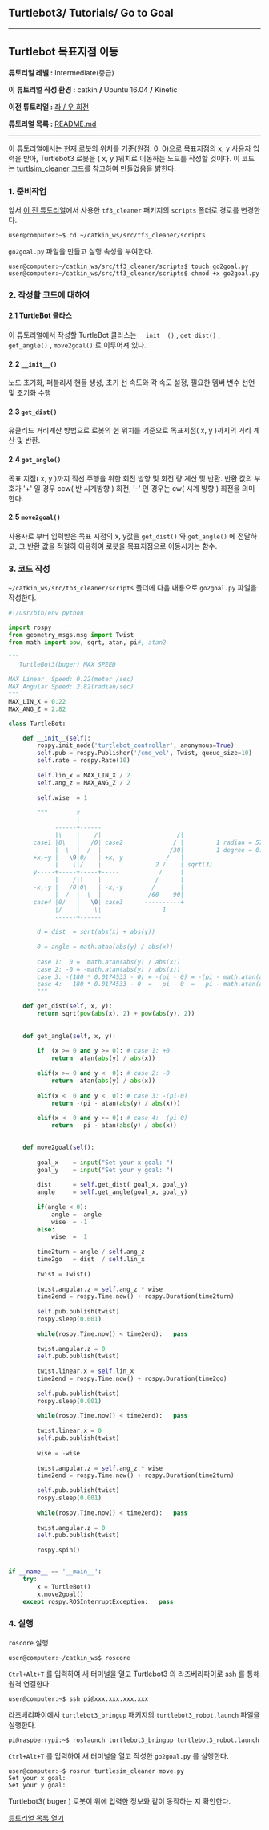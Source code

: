 ## Turtlebot3/ Tutorials/ Go to Goal



---

## Turtlebot 목표지점 이동

**튜토리얼 레벨 :**  Intermediate(중급)

**이 튜토리얼 작성 환경 :**  catkin **/** Ubuntu 16.04 **/** Kinetic

**이전 튜토리얼 :** [좌 / 우 회전](./mv_tb3_2_RotateLeftRight.md)

**튜토리얼 목록 :** [README.md](../README.md)

------

이 튜토리얼에서는 현재 로봇의 위치를 기준(원점: 0, 0)으로 목표지점의 x, y 사용자 입력을 받아, Turtlebot3 로봇을 ( x, y )위치로 이동하는  노드를 작성할 것이다. 이 코드는 [turtlsim_cleaner](https://github.com/clebercoutof/turtlesim_cleaner) 코드를 참고하여 만들었음을 밝힌다.



### 1. 준비작업

앞서 [이 전 튜토리얼](./mv_tutle_2_RotateLeftRight.md)에서 사용한  `tf3_cleaner` 패키지의 `scripts` 폴더로 경로를 변경한다.

```
user@computer:~$ cd ~/catkin_ws/src/tf3_cleaner/scripts
```

`go2goal.py` 파일을 만들고 실행 속성을 부여한다. 

```
user@computer:~/catkin_ws/src/tf3_cleaner/scripts$ touch go2goal.py
user@computer:~/catkin_ws/src/tf3_cleaner/scripts$ chmod +x go2goal.py
```



### 2. 작성할 코드에 대하여

#### 2.1 TurtleBot 클라스

이 튜토리얼에서 작성할 TurtleBot 클라스는  `__init__()` , `get_dist()` ,  `get_angle()` ,  `move2goal()` 로 이루어져 있다.

#### 2.2 `__init__()` 

노드 초기화, 퍼블리셔 핸들 생성, 초기 선 속도와 각 속도 설정, 필요한 멤버 변수 선언 및 초기화 수행

#### 2.3 `get_dist()`

유클리드 거리계산 방법으로 로봇의 현 위치를 기준으로 목표지점( x, y )까지의 거리 계산 및 반환.

#### 2.4 `get_angle()`

목표 지점( x, y )까지 직선 주행을 위한 회전 방향 및 회전 량 계산 및 반환. 반환 값의 부호가 '+' 일 경우 ccw( 반 시계방향 ) 회전, '-' 인 경우는 cw( 시계 방향 ) 회전을 의미한다.

#### 2.5 `move2goal()`

사용자로 부터 입력받은 목표 지점의 x, y값을 `get_dist()` 와 `get_angle()` 에 전달하고, 그 반환 값을 적절히 이용하여 로봇을 목표지점으로 이동시키는 함수.



### 3. 코드 작성

`~/catkin_ws/src/tb3_cleaner/scripts` 폴더에 다음 내용으로  `go2goal.py` 파일을 작성한다.

```python
#!/usr/bin/env python

import rospy
from geometry_msgs.msg import Twist
from math import pow, sqrt, atan, pi#, atan2

"""
   TurtleBot3(buger) MAX SPEED
-----------------------------------
MAX Linear  Speed: 0.22(meter /sec)
MAX Angular Speed: 2.82(radian/sec)
"""
MAX_LIN_X = 0.22
MAX_ANG_Z = 2.82

class TurtleBot:

    def __init__(self):
        rospy.init_node('turtlebot_controller', anonymous=True)
        self.pub = rospy.Publisher('/cmd_vel', Twist, queue_size=10)
        self.rate = rospy.Rate(10)
        
        self.lin_x = MAX_LIN_X / 2
        self.ang_z = MAX_ANG_Z / 2
        
        self.wise  = 1
        
        """        x
                   |
             ------+------
             |\    |    /|                     /|
       case1 |0\   |   /0| case2              / |         1 radian = 57.2958 degree
             |  \  |  /  |                   /30|         1 degree = 0.0174533 radian
       +x,+y |   \0|0/   | +x,-y            /   |
             |    \|/    |               2 /    | sqrt(3)
       y-----+-----+-----+-----           /     |
             |    /|\    |               /      |
       -x,+y |   /0|0\   | -x,-y        /       |
             |  /  |  \  |             /60    90|
       case4 |0/   |   \0| case3      ----------+
             |/    |    \|                 1
             ------+------                            
       
        d = dist  = sqrt(abs(x) + abs(y))
        
        0 = angle = math.atan(abs(y) / abs(x))
        
        case 1:  0 =  math.atan(abs(y) / abs(x))
        case 2: -0 = -math.atan(abs(y) / abs(x))
        case 3: -(180 * 0.0174533 - 0) = -(pi - 0) = -(pi - math.atan(abs(y) / abs(x)))
        case 4:   180 * 0.0174533 - 0  =   pi - 0  =   pi - math.atan(abs(y) / abs(x))
        """ 

    def get_dist(self, x, y):
        return sqrt(pow(abs(x), 2) + pow(abs(y), 2))
        
        
    def get_angle(self, x, y):
    
        if  (x >= 0 and y >= 0): # case 1: +0
            return  atan(abs(y) / abs(x))
            
        elif(x >= 0 and y <  0): # case 2: -0
            return -atan(abs(y) / abs(x))
            
        elif(x <  0 and y <  0): # case 3: -(pi-0)
            return -(pi - atan(abs(y) / abs(x)))
            
        elif(x <  0 and y >= 0): # case 4:  (pi-0)
            return   pi - atan(abs(y) / abs(x))
        

    def move2goal(self):
    
        goal_x    = input("Set your x goal: ")
        goal_y    = input("Set your y goal: ")
        
        dist      = self.get_dist( goal_x, goal_y)
        angle     = self.get_angle(goal_x, goal_y)
        
        if(angle < 0):
            angle = -angle
            wise  = -1
        else:
            wise  =  1
                
        time2turn = angle / self.ang_z
        time2go   = dist  / self.lin_x
        
        twist = Twist()
            
        twist.angular.z = self.ang_z * wise
        time2end = rospy.Time.now() + rospy.Duration(time2turn)
        
        self.pub.publish(twist)
        rospy.sleep(0.001)
        
        while(rospy.Time.now() < time2end):   pass
    
        twist.angular.z = 0
        self.pub.publish(twist)
        
        twist.linear.x = self.lin_x
        time2end = rospy.Time.now() + rospy.Duration(time2go)
        
        self.pub.publish(twist)
        rospy.sleep(0.001)
        
        while(rospy.Time.now() < time2end):   pass
    
        twist.linear.x = 0
        self.pub.publish(twist)
        
        wise = -wise
        
        twist.angular.z = self.ang_z * wise
        time2end = rospy.Time.now() + rospy.Duration(time2turn)
        
        self.pub.publish(twist)
        rospy.sleep(0.001)
        
        while(rospy.Time.now() < time2end):   pass
    
        twist.angular.z = 0
        self.pub.publish(twist)
        
        rospy.spin()


if __name__ == '__main__':
    try:
        x = TurtleBot()
        x.move2goal()
    except rospy.ROSInterruptException:   pass
```



### 4. 실행

`roscore` 실행

```
user@computer:~/catkin_ws$ roscore
```



`Ctrl+Alt+T` 를 입력하여 새 터미널을 열고 Turtlebot3 의 라즈베리파이로 ssh 를 통해 원격 연결한다.

```
user@computer:~$ ssh pi@xxx.xxx.xxx.xxx
```



라즈베리파이에서 ```turtlebot3_bringup``` 패키지의 `turtlebot3_robot.launch` 파일을 실행한다.

```
pi@raspberrypi:~$ roslaunch turtlebot3_bringup turtlebot3_robot.launch
```



`Ctrl+Alt+T` 를 입력하여 새 터미널을 열고 작성한  `go2goal.py` 를 실행한다. 

```
user@computer:~$ rosrun turtlesim_cleaner move.py
Set your x goal:
Set your y goal: 
```

Turtlebot3( buger ) 로봇이 위에 입력한 정보와 같이 동작하는 지 확인한다.



[튜토리얼 목록 열기](../README.md)







